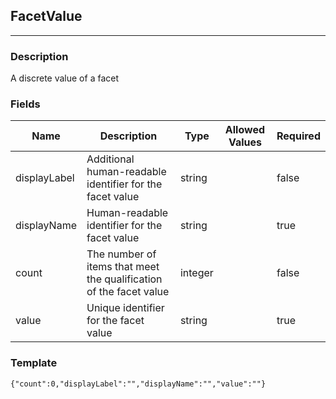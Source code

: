 ## FacetValue
---
### Description
A discrete value of a facet
### Fields
| Name | Description | Type | Allowed Values | Required |
| ---- | ----------- | ---- | -------------- | -------- |
| displayLabel | Additional human-readable identifier for the facet value | string |  | false |
| displayName | Human-readable identifier for the facet value | string |  | true |
| count | The number of items that meet the qualification of the facet value | integer |  | false |
| value | Unique identifier for the facet value | string |  | true |
### Template
```
{"count":0,"displayLabel":"","displayName":"","value":""}
```

